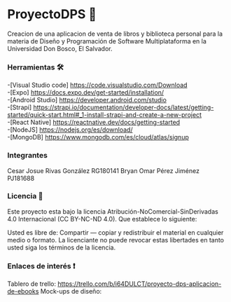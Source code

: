 # ProyectoDPS 📕
Creacion de una aplicacion de venta de libros y biblioteca personal para la materia de Diseño y Programación de Software Multiplataforma en la Universidad Don Bosco, El Salvador.

### Herramientas 🛠️
-[Visual Studio code] https://code.visualstudio.com/Download  
-[Expo] https://docs.expo.dev/get-started/installation/  
-[Android Studio] https://developer.android.com/studio  
-[Strapi] https://strapi.io/documentation/developer-docs/latest/getting-started/quick-start.html#_1-install-strapi-and-create-a-new-project  
-[React Native] https://reactnative.dev/docs/getting-started  
-[NodeJS] https://nodejs.org/es/download/  
-[MongoDB] https://www.mongodb.com/es/cloud/atlas/signup  

### Integrantes
Cesar Josue Rivas González RG180141
Bryan Omar Pérez Jiménez PJ181688


### Licencia 📑

Este proyecto esta bajo la licencia Atribución-NoComercial-SinDerivadas 4.0 Internacional (CC BY-NC-ND 4.0). Que establece lo siguiente:

Usted es libre de: Compartir — copiar y redistribuir el material en cualquier medio o formato. La licenciante no puede revocar estas libertades en tanto usted siga los términos de la licencia.

### Enlaces de interés ❗
Tablero de trello: https://trello.com/b/i64DULCT/proyecto-dps-aplicacion-de-ebooks
Mock-ups de diseño: 

